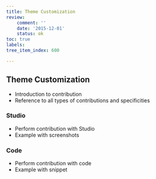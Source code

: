 ```yaml
---
title: Theme Customization
review:
    comment: ''
    date: '2015-12-01'
    status: ok
toc: true
labels:
tree_item_index: 600

---
```

## Theme Customization

- Introduction to contribution
- Reference to all types of contributions and specificities

### Studio

- Perform contribution with Studio
- Example with screenshots

### Code

- Perform contribution with code
- Example with snippet
